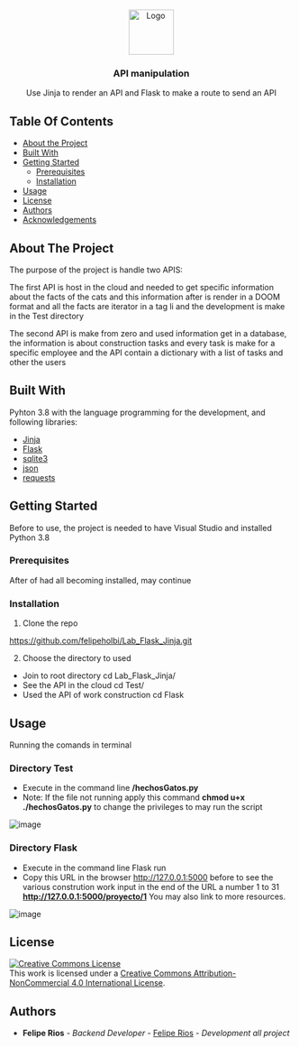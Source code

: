 <br/>
<p align="center">
  <a href="https://github.com/felipeholbi/API manipulation">
    <img src="https://d36m266ykvepgv.cloudfront.net/uploads/media/0407EkAbxd/s-512-284/api-picture.png" alt="Logo" width="80" height="80">
  </a>

  <h3 align="center">API manipulation</h3>

  <p align="center">
    Use Jinja to render an API and Flask to make a route to send an API
</p>



## Table Of Contents

* [About the Project](#about-the-project)
* [Built With](#built-with)
* [Getting Started](#getting-started)
  * [Prerequisites](#prerequisites)
  * [Installation](#installation)
* [Usage](#usage)
* [License](#license)
* [Authors](#authors)
* [Acknowledgements](#acknowledgements)

## About The Project

The purpose of the project is handle two APIS:

The first API is host in the cloud and needed to get specific information about the facts of the cats and this information after is render in a DOOM format and all the facts are iterator in a tag li and the development is make in the Test directory

The second API is make from zero and used information get in a database, the information is about construction tasks and every task is make for a specific employee and the API contain a dictionary with a list of tasks and other the users

## Built With

Pyhton 3.8 with the language programming for the development, and following libraries: 

* [Jinja]()
* [Flask]()
* [sqlite3]()
* [json]()
* [requests]()

## Getting Started

Before to use, the project is needed to have Visual Studio and installed Python 3.8

### Prerequisites

After of had all becoming installed, may continue

### Installation

1. Clone the repo

https://github.com/felipeholbi/Lab_Flask_Jinja.git

2. Choose the directory to used

- Join to root directory cd Lab_Flask_Jinja/
- See the API in the cloud cd Test/
- Used the API of work construction cd Flask


## Usage

Running the comands in terminal

### Directory Test
- Execute in the command line **/hechosGatos.py**
- Note: If the file not running apply this command **chmod u+x ./hechosGatos.py** to change the privileges to may run the script

![image](https://user-images.githubusercontent.com/98775024/203609827-4edbaa5a-c27b-41d5-9651-5b1d7eeaa4fe.png)

### Directory Flask
- Execute in the command line Flask run
- Copy this URL in the browser http://127.0.0.1:5000 before to see the various constrution work input in the end of the URL a number 1 to 31 **http://127.0.0.1:5000/proyecto/1** You may also link to more resources.


![image](https://user-images.githubusercontent.com/98775024/203609975-ae9ca973-9d91-4586-b352-ce9f3064368f.png)


## License

<a rel="license" href="http://creativecommons.org/licenses/by-nc/4.0/"><img alt="Creative Commons License" style="border-width:0" src="https://i.creativecommons.org/l/by-nc/4.0/88x31.png" /></a><br />This work is licensed under a <a rel="license" href="http://creativecommons.org/licenses/by-nc/4.0/">Creative Commons Attribution-NonCommercial 4.0 International License</a>.

## Authors

* **Felipe Rios** - *Backend Developer* - [Felipe Rios](https://github.com/felipeholbi) - *Development all project*

